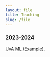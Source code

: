 ```yaml
---
layout: file
title: Teaching
slug: /file
---
```


### 2023-2024
<p><a href="https://xufeng.de/teaching/UvAML">UvA ML (Example)</a>.</p>
